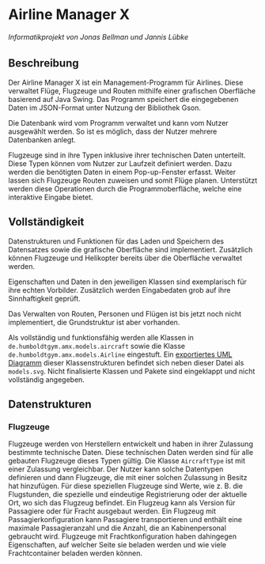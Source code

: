 # Airline Manager X
###### Informatikprojekt von Jonas Bellman und Jannis Lübke

## Beschreibung
Der Airline Manager X ist ein Management-Programm für Airlines. Diese verwaltet
Flüge, Flugzeuge und Routen mithilfe einer grafischen Oberfläche basierend 
auf Java Swing. Das Programm speichert die eingegebenen Daten im JSON-Format unter
Nutzung der Bibliothek Gson.

Die Datenbank wird vom Programm verwaltet und kann vom Nutzer ausgewählt werden.
So ist es möglich, dass der Nutzer mehrere Datenbanken anlegt.

Flugzeuge sind in ihre Typen inklusive ihrer technischen Daten unterteilt. Diese
Typen können vom Nutzer zur Laufzeit definiert werden. Dazu werden die benötigten
Daten in einem Pop-up-Fenster erfasst. Weiter lassen sich Flugzeuge Routen zuweisen
und somit Flüge planen. Unterstützt werden diese Operationen durch die
Programmoberfläche, welche eine interaktive Eingabe bietet.

## Vollständigkeit
Datenstrukturen und Funktionen für das Laden und Speichern des Datensatzes sowie die
grafische Oberfläche sind implementiert. Zusätzlich können Flugzeuge und Helikopter
bereits über die Oberfläche verwaltet werden.

Eigenschaften und Daten in den jeweiligen Klassen sind exemplarisch für ihre echten
Vorbilder. Zusätzlich werden Eingabedaten grob auf ihre Sinnhaftigkeit geprüft.

Das Verwalten von Routen, Personen und Flügen ist bis jetzt noch nicht implementiert,
die Grundstruktur ist aber vorhanden.

Als vollständig und funktionsfähig werden alle Klassen in
`de.humboldtgym.amx.models.aircraft` sowie die Klasse 
`de.humboldtgym.amx.models.Airline` eingestuft. Ein 
[exportiertes UML Diagramm](./models.svg) dieser
Klassenstrukturen befindet sich neben dieser Datei als `models.svg`. 
Nicht finalisierte Klassen und Pakete sind eingeklappt und nicht vollständig angegeben.

## Datenstrukturen
### Flugzeuge
Flugzeuge werden von Herstellern entwickelt und haben in ihrer Zulassung bestimmte
technische Daten. Diese technischen Daten werden sind für alle gebauten Flugzeuge
dieses Typen gültig. Die Klasse `AircraftType` ist mit einer Zulassung vergleichbar.
Der Nutzer kann solche Datentypen definieren und dann Flugzeuge, die mit einer solchen
Zulassung in Besitz hat hinzufügen. Für diese speziellen Flugzeuge sind Werte, wie z. B.
die Flugstunden, die spezielle und eindeutige Registrierung oder der aktuelle Ort, wo sich
das Flugzeug befindet. Ein Flugzeug kann als Version für Passagiere oder für Fracht
ausgebaut werden. Ein Flugzeug mit Passagierkonfiguration kann Passagiere transportieren
und enthält eine maximale Passagieranzahl und die Anzahl, die an Kabinenpersonal
gebraucht wird. Flugzeuge mit Frachtkonfiguration haben dahingegen Eigenschaften, auf
welcher Seite sie beladen werden und wie viele Frachtcontainer beladen werden können.